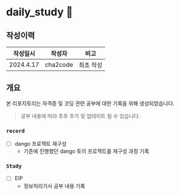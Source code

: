 # daily_study 🎉

## 작성이력
| 작성일시       | 작성자 | 비고    |
|------------|-----|-------|
| 2024.4.17 | cha2code | 최초 작성 |


## 개요
본 리포지토리는 자격증 및 코딩 관련 공부에 대한 기록을 위해 생성되었습니다.
> 공부 내용에 따라 추후 추가 및 업데이트 될 수 있습니다.

### `record`      
  * [ ] dango 프로젝트 재구성
      * 기존에 진행했던 dango 토이 프로젝트를 재구성 과정 기록

### `Study`
* [ ] EIP
   * 정보처리기사 공부 내용 기록
